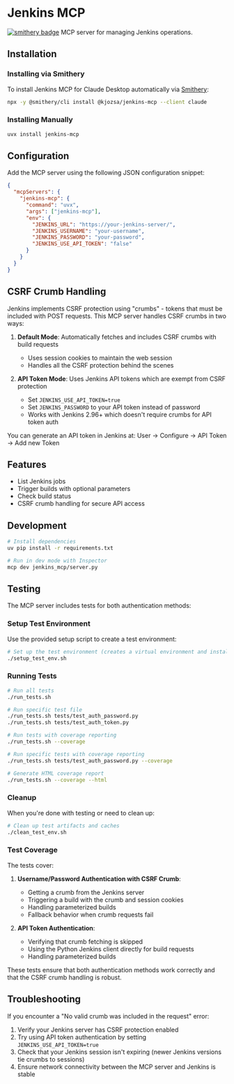 # Jenkins MCP
[![smithery badge](https://smithery.ai/badge/@kjozsa/jenkins-mcp)](https://smithery.ai/server/@kjozsa/jenkins-mcp)
MCP server for managing Jenkins operations.

## Installation
### Installing via Smithery

To install Jenkins MCP for Claude Desktop automatically via [Smithery](https://smithery.ai/server/@kjozsa/jenkins-mcp):

```bash
npx -y @smithery/cli install @kjozsa/jenkins-mcp --client claude
```

### Installing Manually
```bash
uvx install jenkins-mcp
```

## Configuration
Add the MCP server using the following JSON configuration snippet:

```json
{
  "mcpServers": {
    "jenkins-mcp": {
      "command": "uvx",
      "args": ["jenkins-mcp"],
      "env": {
        "JENKINS_URL": "https://your-jenkins-server/",
        "JENKINS_USERNAME": "your-username",
        "JENKINS_PASSWORD": "your-password",
        "JENKINS_USE_API_TOKEN": "false"
      }
    }
  }
}
```

## CSRF Crumb Handling

Jenkins implements CSRF protection using "crumbs" - tokens that must be included with POST requests. This MCP server handles CSRF crumbs in two ways:

1. **Default Mode**: Automatically fetches and includes CSRF crumbs with build requests
   - Uses session cookies to maintain the web session
   - Handles all the CSRF protection behind the scenes

2. **API Token Mode**: Uses Jenkins API tokens which are exempt from CSRF protection
   - Set `JENKINS_USE_API_TOKEN=true`
   - Set `JENKINS_PASSWORD` to your API token instead of password
   - Works with Jenkins 2.96+ which doesn't require crumbs for API token auth

You can generate an API token in Jenkins at: User → Configure → API Token → Add new Token

## Features
- List Jenkins jobs
- Trigger builds with optional parameters
- Check build status
- CSRF crumb handling for secure API access

## Development
```bash
# Install dependencies
uv pip install -r requirements.txt

# Run in dev mode with Inspector
mcp dev jenkins_mcp/server.py
```

## Testing

The MCP server includes tests for both authentication methods:

### Setup Test Environment

Use the provided setup script to create a test environment:

```bash
# Set up the test environment (creates a virtual environment and installs dependencies)
./setup_test_env.sh
```

### Running Tests

```bash
# Run all tests
./run_tests.sh

# Run specific test file
./run_tests.sh tests/test_auth_password.py
./run_tests.sh tests/test_auth_token.py

# Run tests with coverage reporting
./run_tests.sh --coverage

# Run specific tests with coverage reporting
./run_tests.sh tests/test_auth_password.py --coverage

# Generate HTML coverage report
./run_tests.sh --coverage --html
```

### Cleanup

When you're done with testing or need to clean up:

```bash
# Clean up test artifacts and caches
./clean_test_env.sh
```

### Test Coverage

The tests cover:

1. **Username/Password Authentication with CSRF Crumb**:
   - Getting a crumb from the Jenkins server
   - Triggering a build with the crumb and session cookies
   - Handling parameterized builds
   - Fallback behavior when crumb requests fail

2. **API Token Authentication**:
   - Verifying that crumb fetching is skipped
   - Using the Python Jenkins client directly for build requests
   - Handling parameterized builds

These tests ensure that both authentication methods work correctly and that the CSRF crumb handling is robust.

## Troubleshooting

If you encounter a "No valid crumb was included in the request" error:

1. Verify your Jenkins server has CSRF protection enabled
2. Try using API token authentication by setting `JENKINS_USE_API_TOKEN=true`
3. Check that your Jenkins session isn't expiring (newer Jenkins versions tie crumbs to sessions)
4. Ensure network connectivity between the MCP server and Jenkins is stable
